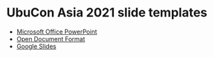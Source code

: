 # UbuCon Asia 2021 slide templates

- [Microsoft Office PowerPoint](./template.pptx)
- [Open Document Format](./template.odp)
- [Google Slides](https://docs.google.com/presentation/d/18Zcvox8Hqf0FrA3NMvNgGpYKJxJENAtU2hLf3NOEB60/edit?usp=sharing)